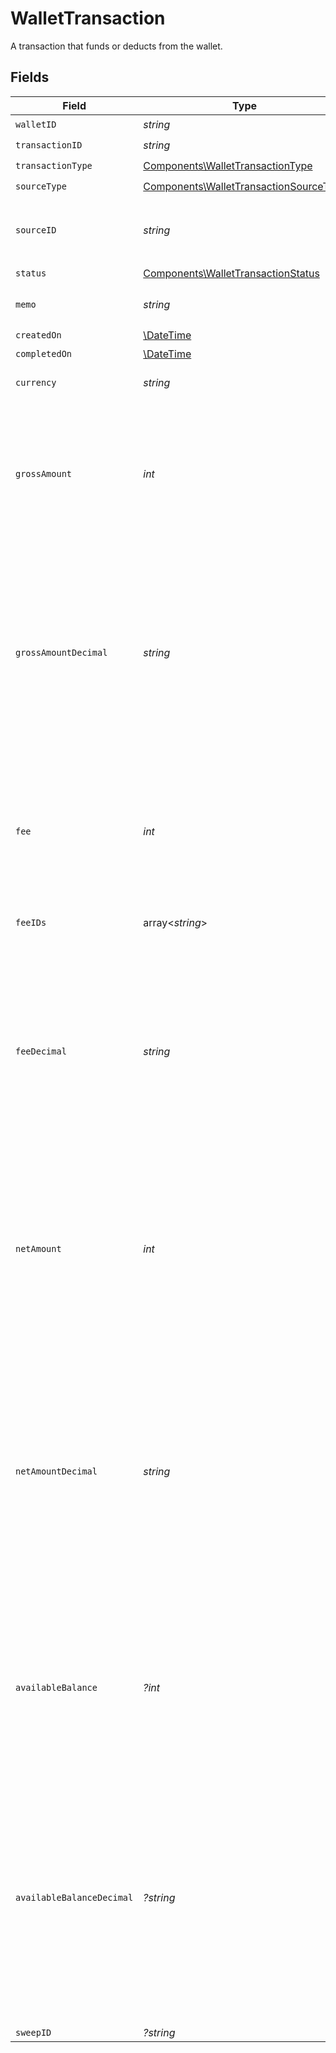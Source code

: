 # WalletTransaction

A transaction that funds or deducts from the wallet.


## Fields

| Field                                                                                                                                                                                                                                                                                                | Type                                                                                                                                                                                                                                                                                                 | Required                                                                                                                                                                                                                                                                                             | Description                                                                                                                                                                                                                                                                                          | Example                                                                                                                                                                                                                                                                                              |
| ---------------------------------------------------------------------------------------------------------------------------------------------------------------------------------------------------------------------------------------------------------------------------------------------------- | ---------------------------------------------------------------------------------------------------------------------------------------------------------------------------------------------------------------------------------------------------------------------------------------------------- | ---------------------------------------------------------------------------------------------------------------------------------------------------------------------------------------------------------------------------------------------------------------------------------------------------- | ---------------------------------------------------------------------------------------------------------------------------------------------------------------------------------------------------------------------------------------------------------------------------------------------------- | ---------------------------------------------------------------------------------------------------------------------------------------------------------------------------------------------------------------------------------------------------------------------------------------------------- |
| `walletID`                                                                                                                                                                                                                                                                                           | *string*                                                                                                                                                                                                                                                                                             | :heavy_check_mark:                                                                                                                                                                                                                                                                                   | N/A                                                                                                                                                                                                                                                                                                  |                                                                                                                                                                                                                                                                                                      |
| `transactionID`                                                                                                                                                                                                                                                                                      | *string*                                                                                                                                                                                                                                                                                             | :heavy_check_mark:                                                                                                                                                                                                                                                                                   | N/A                                                                                                                                                                                                                                                                                                  |                                                                                                                                                                                                                                                                                                      |
| `transactionType`                                                                                                                                                                                                                                                                                    | [Components\WalletTransactionType](../../Models/Components/WalletTransactionType.md)                                                                                                                                                                                                                 | :heavy_check_mark:                                                                                                                                                                                                                                                                                   | N/A                                                                                                                                                                                                                                                                                                  |                                                                                                                                                                                                                                                                                                      |
| `sourceType`                                                                                                                                                                                                                                                                                         | [Components\WalletTransactionSourceType](../../Models/Components/WalletTransactionSourceType.md)                                                                                                                                                                                                     | :heavy_check_mark:                                                                                                                                                                                                                                                                                   | N/A                                                                                                                                                                                                                                                                                                  |                                                                                                                                                                                                                                                                                                      |
| `sourceID`                                                                                                                                                                                                                                                                                           | *string*                                                                                                                                                                                                                                                                                             | :heavy_check_mark:                                                                                                                                                                                                                                                                                   | The ID of the Moov object to which this transaction is related.                                                                                                                                                                                                                                      |                                                                                                                                                                                                                                                                                                      |
| `status`                                                                                                                                                                                                                                                                                             | [Components\WalletTransactionStatus](../../Models/Components/WalletTransactionStatus.md)                                                                                                                                                                                                             | :heavy_check_mark:                                                                                                                                                                                                                                                                                   | N/A                                                                                                                                                                                                                                                                                                  |                                                                                                                                                                                                                                                                                                      |
| `memo`                                                                                                                                                                                                                                                                                               | *string*                                                                                                                                                                                                                                                                                             | :heavy_check_mark:                                                                                                                                                                                                                                                                                   | Detailed description of the transaction.                                                                                                                                                                                                                                                             |                                                                                                                                                                                                                                                                                                      |
| `createdOn`                                                                                                                                                                                                                                                                                          | [\DateTime](https://www.php.net/manual/en/class.datetime.php)                                                                                                                                                                                                                                        | :heavy_check_mark:                                                                                                                                                                                                                                                                                   | N/A                                                                                                                                                                                                                                                                                                  |                                                                                                                                                                                                                                                                                                      |
| `completedOn`                                                                                                                                                                                                                                                                                        | [\DateTime](https://www.php.net/manual/en/class.datetime.php)                                                                                                                                                                                                                                        | :heavy_minus_sign:                                                                                                                                                                                                                                                                                   | N/A                                                                                                                                                                                                                                                                                                  |                                                                                                                                                                                                                                                                                                      |
| `currency`                                                                                                                                                                                                                                                                                           | *string*                                                                                                                                                                                                                                                                                             | :heavy_check_mark:                                                                                                                                                                                                                                                                                   | A 3-letter ISO 4217 currency code.                                                                                                                                                                                                                                                                   | USD                                                                                                                                                                                                                                                                                                  |
| `grossAmount`                                                                                                                                                                                                                                                                                        | *int*                                                                                                                                                                                                                                                                                                | :heavy_check_mark:                                                                                                                                                                                                                                                                                   | The total transaction amount. The amount is in the smallest unit of the specified currency. In USD this is cents, for example, $12.04 is 1204 and $0.99 is 99.                                                                                                                                       |                                                                                                                                                                                                                                                                                                      |
| `grossAmountDecimal`                                                                                                                                                                                                                                                                                 | *string*                                                                                                                                                                                                                                                                                             | :heavy_check_mark:                                                                                                                                                                                                                                                                                   | The total transaction amount. Same as `grossAmount`, but a decimal-formatted numerical string that represents up to 9 decimal place precision. In USD for example, 12.987654321 is $12.987654321 and 0.9987634521 is $0.9987634521.                                                                  |                                                                                                                                                                                                                                                                                                      |
| `fee`                                                                                                                                                                                                                                                                                                | *int*                                                                                                                                                                                                                                                                                                | :heavy_check_mark:                                                                                                                                                                                                                                                                                   | Total fees paid for the transaction. The value is in the smallest unit of the specified currency. In USD this is cents, for example, $12.04 is 1204 and $0.99 is 99.                                                                                                                                 |                                                                                                                                                                                                                                                                                                      |
| `feeIDs`                                                                                                                                                                                                                                                                                             | array<*string*>                                                                                                                                                                                                                                                                                      | :heavy_minus_sign:                                                                                                                                                                                                                                                                                   | The IDs of the fees paid for the transaction.                                                                                                                                                                                                                                                        |                                                                                                                                                                                                                                                                                                      |
| `feeDecimal`                                                                                                                                                                                                                                                                                         | *string*                                                                                                                                                                                                                                                                                             | :heavy_check_mark:                                                                                                                                                                                                                                                                                   | Total fees paid for the transaction. Same as `fee`, but a decimal-formatted numerical string that represents up to 9 decimal place precision. In USD for example, 12.987654321 is $12.987654321 and 0.9987634521 is $0.9987634521.                                                                   |                                                                                                                                                                                                                                                                                                      |
| `netAmount`                                                                                                                                                                                                                                                                                          | *int*                                                                                                                                                                                                                                                                                                | :heavy_check_mark:                                                                                                                                                                                                                                                                                   | Net amount is the gross amount less fees paid, and the amount that affects the wallet's balance. The amount is in the smallest unit of the specified currency. In USD this is cents, for example, $12.04 is 1204 and $0.99 is 99.                                                                    |                                                                                                                                                                                                                                                                                                      |
| `netAmountDecimal`                                                                                                                                                                                                                                                                                   | *string*                                                                                                                                                                                                                                                                                             | :heavy_check_mark:                                                                                                                                                                                                                                                                                   | Net amount is the gross amount less fees paid, and the amount that affects the wallet's balance. Same as `netAmount`, but a decimal-formatted numerical string that represents up to 9 decimal place precision. In USD for example, 12.987654321 is $12.987654321 and 0.9987634521 is $0.9987634521. |                                                                                                                                                                                                                                                                                                      |
| `availableBalance`                                                                                                                                                                                                                                                                                   | *?int*                                                                                                                                                                                                                                                                                               | :heavy_minus_sign:                                                                                                                                                                                                                                                                                   | The wallet's total available balance after recording a completed transaction. The value is in the smallest unit of the specified currency. In USD this is cents, for example, $12.04 is 1204 and $0.99 is 99.                                                                                        |                                                                                                                                                                                                                                                                                                      |
| `availableBalanceDecimal`                                                                                                                                                                                                                                                                            | *?string*                                                                                                                                                                                                                                                                                            | :heavy_minus_sign:                                                                                                                                                                                                                                                                                   | The wallet's total available balance after recording a completed transaction. Same as `availableBalance`, but a decimal-formatted numerical string that represents up to 9 decimal place precision. In USD for example, 12.987654321 is $12.987654321 and 0.9987634521 is $0.9987634521.             |                                                                                                                                                                                                                                                                                                      |
| `sweepID`                                                                                                                                                                                                                                                                                            | *?string*                                                                                                                                                                                                                                                                                            | :heavy_minus_sign:                                                                                                                                                                                                                                                                                   | N/A                                                                                                                                                                                                                                                                                                  |                                                                                                                                                                                                                                                                                                      |